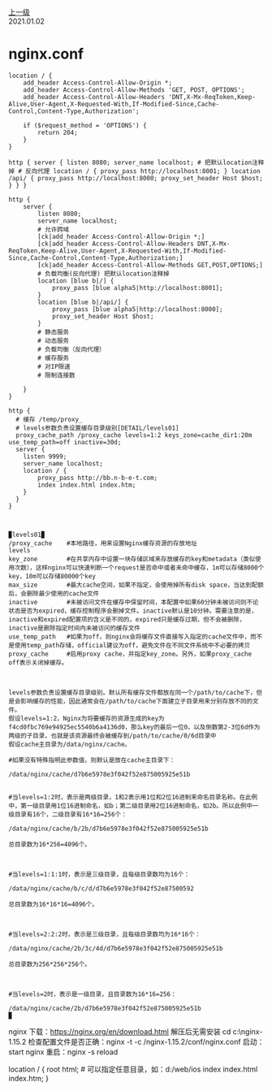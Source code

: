 <div class="extend-header">
<div class="info">
<a class="back" href="./">上一级</a>
<div class="mini">
<span>2021.01.02</span>
</div>
</div>
<div class="content">


</div>
</div>





# nginx.conf

<pre class="hljs nginx"><code><span class="hljs-attribute">location</span> / {  
    <span class="hljs-attribute">add_header</span> Access-Control-Allow-Origin *;
    <span class="hljs-attribute">add_header</span> Access-Control-Allow-Methods <span class="hljs-string">'GET, POST, OPTIONS'</span>;
    <span class="hljs-attribute">add_header</span> Access-Control-Allow-Headers <span class="hljs-string">'DNT,X-Mx-ReqToken,Keep-Alive,User-Agent,X-Requested-With,If-Modified-Since,Cache-Control,Content-Type,Authorization'</span>;

    <span class="hljs-attribute">if</span> (<span class="hljs-variable">$request_method</span> = <span class="hljs-string">'OPTIONS'</span>) {
        <span class="hljs-attribute">return</span> <span class="hljs-number">204</span>;
    }
} </code></pre>


`http {
            server {
                listen 8080;
                server_name localhost;
                # 把默认location注释掉
                # 反向代理
                location / {
                    proxy_pass http://localhost:8001;
                }
                location /api/ {
                    proxy_pass http://localhost:8000;
                    proxy_set_header Host $host;
                }
            }
        }`

```O
http {
    server {
        listen 8080;
        server_name localhost;
        # 允许跨域
        [ck|add_header Access-Control-Allow-Origin *;]
        [ck|add_header Access-Control-Allow-Headers DNT,X-Mx-ReqToken,Keep-Alive,User-Agent,X-Requested-With,If-Modified-Since,Cache-Control,Content-Type,Authorization;]
        [ck|add_header Access-Control-Allow-Methods GET,POST,OPTIONS;]
        # 负载均衡(反向代理) 把默认location注释掉 
        location [blue b|/] {
            proxy_pass [blue alpha5|http://localhost:8001];
        }
        location [blue b|/api/] {
            proxy_pass [blue alpha5|http://localhost:8000];
            proxy_set_header Host $host;
        }
        # 静态服务
        # 动态服务
        # 负载均衡（反向代理）
        # 缓存服务
        # 对IP限速
        # 限制连接数
        
    }
}

http {
  # 缓存 /temp/proxy_
  # levels参数负责设置缓存目录级别[DETAIL/levels01]
  proxy_cache_path /proxy_cache levels=1:2 keys_zone=cache_dir1:20m use_temp_path=off inactive=30d;
  server {
    listen 9999;
    server_name localhost;
    location / {
        proxy_pass http://bb.n-b-e-t.com;
        index index.html index.htm;
    }
  }
}



▉levels01▉
/proxy_cache    #本地路径，用来设置Nginx缓存资源的存放地址
levels          
key_zone        #在共享内存中设置一块存储区域来存放缓存的key和metadata（类似使用次数），这样nginx可以快速判断一个request是否命中或者未命中缓存，1m可以存储8000个key，10m可以存储80000个key
max_size        #最大cache空间，如果不指定，会使用掉所有disk space，当达到配额后，会删除最少使用的cache文件
inactive        #未被访问文件在缓存中保留时间，本配置中如果60分钟未被访问则不论状态是否为expired，缓存控制程序会删掉文件。inactive默认是10分钟。需要注意的是，inactive和expired配置项的含义是不同的，expired只是缓存过期，但不会被删除，inactive是删除指定时间内未被访问的缓存文件
use_temp_path   #如果为off，则nginx会将缓存文件直接写入指定的cache文件中，而不是使用temp_path存储，official建议为off，避免文件在不同文件系统中不必要的拷贝
proxy_cache     #启用proxy cache，并指定key_zone。另外，如果proxy_cache off表示关闭掉缓存。



levels参数负责设置缓存目录级别。默认所有缓存文件都放在同一个/path/to/cache下，但是会影响缓存的性能，因此通常会在/path/to/cache下面建立子目录用来分别存放不同的文件。
假设levels=1:2，Nginx为将要缓存的资源生成的key为f4cd0fbc769e94925ec5540b6a4136d0，那么key的最后一位0，以及倒数第2-3位6d作为两级的子目录，也就是该资源最终会被缓存到/path/to/cache/0/6d目录中
假设cache主目录为/data/nginx/cache。

#如果没有特殊指明此参数值，则默认是放在cache主目录下：

/data/nginx/cache/d7b6e5978e3f042f52e875005925e51b
 

#当levels=1:2时，表示是两级目录，1和2表示用1位和2位16进制来命名目录名称。在此例中，第一级目录用1位16进制命名，如b；第二级目录用2位16进制命名，如2b。所以此例中一级目录有16个，二级目录有16*16=256个：

/data/nginx/cache/b/2b/d7b6e5978e3f042f52e875005925e51b

总目录数为16*256=4096个。

 

#当levels=1:1:1时，表示是三级目录，且每级目录数均为16个：

/data/nginx/cache/b/c/d/d7b6e5978e3f042f52e87500592

总目录数为16*16*16=4096个。

 

#当levels=2:2:2时，表示是三级目录，且每级目录数均为16*16个：

/data/nginx/cache/2b/3c/4d/d7b6e5978e3f042f52e875005925e51b

总目录数为256*256*256个。

 

#当levels=2时，表示是一级目录，且目录数为16*16=256：

/data/nginx/cache/2b/d7b6e5978e3f042f52e875005925e51b
▉

```




nginx
下载：https://nginx.org/en/download.html
解压后无需安装
cd c:\nginx-1.15.2
检查配置文件是否正确：nginx -t -c /nginx-1.15.2/conf/nginx.conf
启动：start nginx
重启：nginx -s reload

location / {
            root   html; # 可以指定任意目录，如：d:/web/ios
            index  index.html index.htm;
        }
